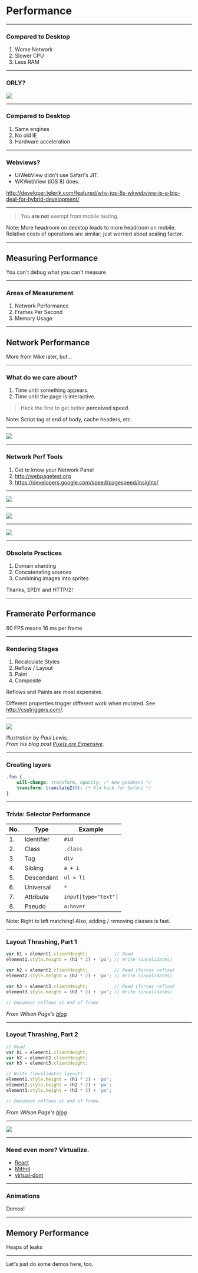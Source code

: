 # Performance

***

### Compared to Desktop

1. Worse Network
2. Slower CPU
3. Less RAM

***

### ORLY?

![](slides/images/craptops.jpg)

***

### Compared to Desktop

1. Same engines
2. No old IE
3. Hardware acceleration

***

### Webviews?

* UIWebView didn't use Safari's JIT.
* WKWebView (iOS 8) does.

http://developer.telerik.com/featured/why-ios-8s-wkwebview-is-a-big-deal-for-hybrid-development/

***

> You __are not__ exempt from mobile testing.

Note: More headroom on desktop leads to more headroom on mobile. Relative costs of operations are similar; just worried about scaling factor.

---

## Measuring Performance

You can't debug what you can't measure

***

### Areas of Measurement

1. Network Performance
2. Frames Per Second
3. Memory Usage

---

## Network Performance

More from Mike later, but...

***

### What do we care about?

1. Time until something appears.
2. Time until the page is interactive.

> Hack the first to get better __perceived speed__.

Note: Script tag at end of body, cache headers, etc.

***

![](slides/images/facebook-shell.png)

***

### Network Perf Tools

1. Get to know your Network Panel
2. http://webpagetest.org
3. https://developers.google.com/speed/pagespeed/insights/

***

![](slides/images/netperf-chrome.png)

***

![](slides/images/netperf-webpagetest.png)

***

![](slides/images/netperf-pagespeed.png)

***

### Obsolete Practices

1. Domain sharding
2. Concatenating sources
3. Combining images into sprites

Thanks, SPDY and HTTP/2!

---

## Framerate Performance

60 FPS means 16 ms per frame

***

### Rendering Stages

1. Recalculate Styles
2. Reflow / Layout
3. Paint
4. Composite

Reflows and Paints are most expensive.

Different properties trigger different work when mutated.
See http://csstriggers.com/.

***

![](slides/images/compositing-aerotwist.jpg)

_Illustration by Paul Lewis, <br> From his blog post [Pixels are Expensive](http://aerotwist.com/blog/pixels-are-expensive/)._

***

### Creating layers

```css
.foo {
    will-change: transform, opacity; /* New goodness */
    transform: translateZ(0); /* Old hack for Safari */
}
```

***

### Trivia: Selector Performance

No. | Type       | Example
--- | ---------- | -------
1.  | Identifier | `#id`
2.  | Class      | `.class`
3.  | Tag        | `div`
4.  | Sibling    | `a + i`
5.  | Descendant | `ul > li`
6.  | Universal  | `*`
7.  | Attribute  | `input[type="text"]`
8.  | Pseudo     | `a:hover`

Note: Right to left matching! Also, adding / removing classes is fast.

***

### Layout Thrashing, Part 1

```javascript
var h1 = element1.clientHeight;          // Read
element1.style.height = (h1 * 2) + 'px'; // Write (invalidates)

var h2 = element2.clientHeight;          // Read (forces reflow)
element2.style.height = (h2 * 2) + 'px'; // Write (invalidates)

var h3 = element3.clientHeight;          // Read (forces reflow)
element3.style.height = (h3 * 2) + 'px'; // Write (invalidates)

// Document reflows at end of frame
```

_From Wilson Page's [blog](http://wilsonpage.co.uk/preventing-layout-thrashing/)_

***

### Layout Thrashing, Part 2

```javascript
// Read
var h1 = element1.clientHeight;
var h2 = element2.clientHeight;
var h3 = element3.clientHeight;

// Write (invalidates layout)
element1.style.height = (h1 * 2) + 'px';
element2.style.height = (h2 * 2) + 'px';
element3.style.height = (h3 * 2) + 'px';

// Document reflows at end of frame
```

_From Wilson Page's [blog](http://wilsonpage.co.uk/preventing-layout-thrashing/)_

***

![](slides/images/layout-thrashing.png)

***

### Need even more? Virtualize.

- [React](https://facebook.github.io/react/)
- [Mithril](https://lhorie.github.io/mithril/)
- [virtual-dom](https://github.com/Matt-Esch/virtual-dom)

***

### Animations

Demos!

---

## Memory Performance

Heaps of leaks

***

Let's just do some demos here, too.
